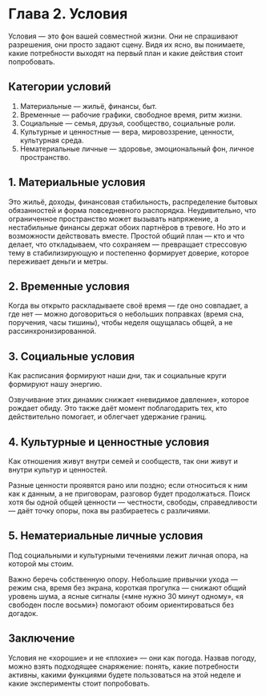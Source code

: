 # Глава 2. Условия

Условия — это фон вашей совместной жизни. Они не спрашивают разрешения, они просто задают сцену. Видя их ясно, вы понимаете, какие потребности выходят на первый план и какие действия стоит попробовать.

## Категории условий

1. Материальные — жильё, финансы, быт.
2. Временные — рабочие графики, свободное время, ритм жизни.
3. Социальные — семья, друзья, сообщество, социальные роли.
4. Культурные и ценностные — вера, мировоззрение, ценности, культурная среда.
5. Нематериальные личные — здоровье, эмоциональный фон, личное пространство.

## 1. Материальные условия

Это жильё, доходы, финансовая стабильность, распределение бытовых обязанностей и форма повседневного распорядка. Неудивительно, что ограниченное пространство может вызывать напряжение, а нестабильные финансы держат обоих партнёров в тревоге. Но это и возможности действовать вместе. Простой общий план — кто и что делает, что откладываем, что сохраняем — превращает стрессовую тему в стабилизирующую и постепенно формирует доверие, которое переживает деньги и метры.

## 2. Временные условия

Когда вы открыто раскладываете своё время — где оно совпадает, а где нет — можно договориться о небольших поправках (время сна, поручения, часы тишины), чтобы неделя ощущалась общей, а не рассинхронизированной.

## 3. Социальные условия

Как расписания формируют наши дни, так и социальные круги формируют нашу энергию. 

Озвучивание этих динамик снижает «невидимое давление», которое рождает обиду. Это также даёт момент поблагодарить тех, кто действительно помогает, и облегчает удержание границ.

## 4. Культурные и ценностные условия

Как отношения живут внутри семей и сообществ, так они живут и внутри культур и ценностей. 

Разные ценности проявятся рано или поздно; если относиться к ним как к данным, а не приговорам, разговор будет продолжаться. Поиск хотя бы одной общей ценности — честности, свободы, справедливости — даёт точку опоры, пока вы разбираетесь с различиями.

## 5. Нематериальные личные условия

Под социальными и культурными течениями лежит личная опора, на которой мы стоим. 

Важно беречь собственную опору. Небольшие привычки ухода — режим сна, время без экрана, короткая прогулка — снижают общий уровень шума, а ясные сигналы («мне нужно 30 минут одному», «я свободен после восьми») помогают обоим ориентироваться без догадок.

## Заключение

Условия не «хорошие» и не «плохие» — они как погода. Назвав погоду, можно взять подходящее снаряжение: понять, какие потребности активны, какими функциями будете пользоваться на этой неделе и какие эксперименты стоит попробовать.
